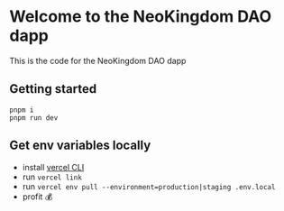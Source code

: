 # Welcome to the NeoKingdom DAO dapp

This is the code for the NeoKingdom DAO dapp

## Getting started

```
pnpm i
pnpm run dev
```

## Get env variables locally

- install [vercel CLI](https://vercel.com/docs/cli)
- run `vercel link`
- run `vercel env pull --environment=production|staging .env.local`
- profit 💰
